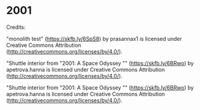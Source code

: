 # 2001

Credits:

"monolith test" (https://skfb.ly/6SpS8) by prasannax1 is licensed under Creative Commons Attribution (http://creativecommons.org/licenses/by/4.0/).

"Shuttle interior from "2001: A Space Odyssey "" (https://skfb.ly/6BRwo) by apetrova.hanna is licensed under Creative Commons Attribution (http://creativecommons.org/licenses/by/4.0/).

"Shuttle interior from "2001: A Space Odyssey "" (https://skfb.ly/6BRwo) by apetrova.hanna is licensed under Creative Commons Attribution (http://creativecommons.org/licenses/by/4.0/).
